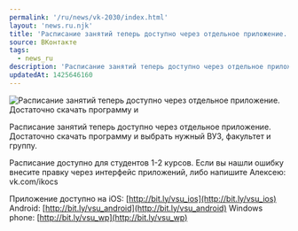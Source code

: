 ```yaml
---
permalink: '/ru/news/vk-2030/index.html'
layout: 'news.ru.njk'
title: 'Расписание занятий теперь доступно через отдельное приложение.'
source: ВКонтакте
tags:
  - news_ru
description: 'Расписание занятий теперь доступно через отдельное приложение.'
updatedAt: 1425646160
---
```

![Расписание занятий теперь доступно через отдельное приложение. Достаточно скачать программу и](https://sun9-45.userapi.com/impf/c624926/v624926303/20a48/OzWdjAdmDnA.jpg?size=960x540&quality=96&proxy=1&sign=fc9ece22d2f7ae85fff34ed296605f9f&c_uniq_tag=4jL1FMPp2xsoPv4vpEh-Jxlgxuer3bZ8eaGwazq2pBo&type=album)

Расписание занятий теперь доступно через отдельное приложение. Достаточно скачать программу и выбрать нужный ВУЗ, факультет и группу.

Расписание доступно для студентов 1-2 курсов. Если вы нашли ошибку внесите правку через интерфейс приложений, либо напишите Алексею: vk.com/ikocs

Приложение доступно на
iOS: [http://bit.ly/vsu_ios](http://bit.ly/vsu_ios)
Android: [http://bit.ly/vsu_android](http://bit.ly/vsu_android)
Windows phone: [http://bit.ly/vsu_wp](http://bit.ly/vsu_wp)
